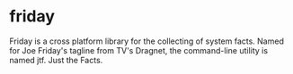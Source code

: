 # friday

Friday is a cross platform library for the collecting of system facts. Named for Joe Friday's tagline from TV's Dragnet, the command-line utility is named jtf. Just the Facts.